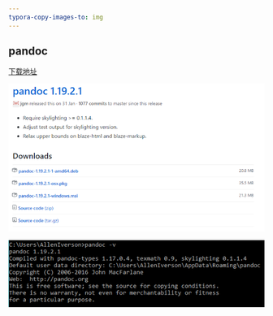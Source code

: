 ```yaml
---
typora-copy-images-to: img
---
```


## pandoc 

[下载地址](https://github.com/jgm/pandoc/releases/latest)

![1490755205311](img/1490755205311.png)

![1490755231489](img/1490755231489.png)